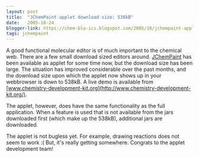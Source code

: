 ```yaml
---
layout: post
title:  "JChemPaint applet download size: 538kB"
date:   2005-10-24
blogger-link: https://chem-bla-ics.blogspot.com/2005/10/jchempaint-applet-download-size-538kb.html
tags: jchempaint
---
```


A good functional molecular editor is of much important to the chemical web. There are a few small download sized editors around.
[JChemPaint](http://jchempaint.sf.net/) has been available as applet for some time now, but the download size has been large. The
situation has improved considerable over the past months, and the download size upon which the applet now shows up in your webbrowser
is down to 538kB. A live demo is available from [www.chemistry-development-kit.org](http://www.chemistry-development-kit.org/).

The applet, however, does have the same functionality as the full application. When a feature is used that is not available from the
jars downloaded first (which make up the 538kB), additional jars are downloaded.

The applet is not bugless yet. For example, drawing reactions does not seem to work :( But, it's really getting somewhere.
Congrats to the applet development team!


